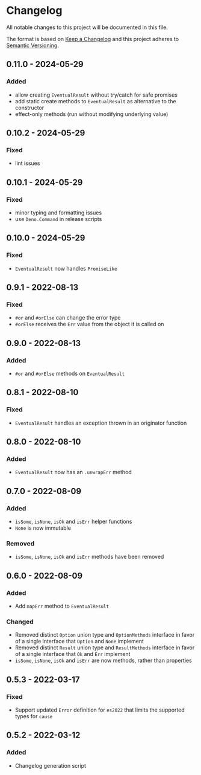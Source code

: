 # Changelog

All notable changes to this project will be documented in this file.

The format is based on [Keep a Changelog](http://keepachangelog.com/) and this
project adheres to [Semantic Versioning](http://semver.org/).

## 0.11.0 - 2024-05-29

### Added

- allow creating `EventualResult` without try/catch for safe promises
- add static create methods to `EventualResult` as alternative to the
  constructor
- effect-only methods (run without modifying underlying value)

## 0.10.2 - 2024-05-29

### Fixed

- lint issues

## 0.10.1 - 2024-05-29

### Fixed

- minor typing and formatting issues
- use `Deno.Command` in release scripts

## 0.10.0 - 2024-05-29

### Fixed

- `EventualResult` now handles `PromiseLike`

## 0.9.1 - 2022-08-13

### Fixed

- `#or` and `#orElse` can change the error type
- `#orElse` receives the `Err` value from the object it is called on

## 0.9.0 - 2022-08-13

### Added

- `#or` and `#orElse` methods on `EventualResult`

## 0.8.1 - 2022-08-10

### Fixed

- `EventualResult` handles an exception thrown in an originator function

## 0.8.0 - 2022-08-10

### Added

- `EventualResult` now has an `.unwrapErr` method

## 0.7.0 - 2022-08-09

### Added

- `isSome`, `isNone`, `isOk` and `isErr` helper functions
- `None` is now immutable

### Removed

- `isSome`, `isNone`, `isOk` and `isErr` methods have been removed

## 0.6.0 - 2022-08-09

### Added

- Add `mapErr` method to `EventualResult`

### Changed

- Removed distinct `Option` union type and `OptionMethods` interface in favor of
  a single interface that `Option` and `None` implement
- Removed distinct `Result` union type and `ResultMethods` interface in favor of
  a single interface that `Ok` and `Err` implement
- `isSome`, `isNone`, `isOk` and `isErr` are now methods, rather than properties

## 0.5.3 - 2022-03-17

### Fixed

- Support updated `Error` definition for `es2022` that limits the supported
  types for `cause`

## 0.5.2 - 2022-03-12

### Added

- Changelog generation script
